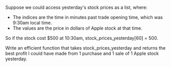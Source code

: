  Suppose we could access yesterday's stock prices as a list, where:

* The indices are the time in minutes past trade opening time, which was 9:30am local time.
* The values are the price in dollars of Apple stock at that time.

So if the stock cost $500 at 10:30am, stock_prices_yesterday[60] = 500.

Write an efficient function that takes stock_prices_yesterday and returns the
best profit I could have made from 1 purchase and 1 sale of 1 Apple stock
yesterday. 
